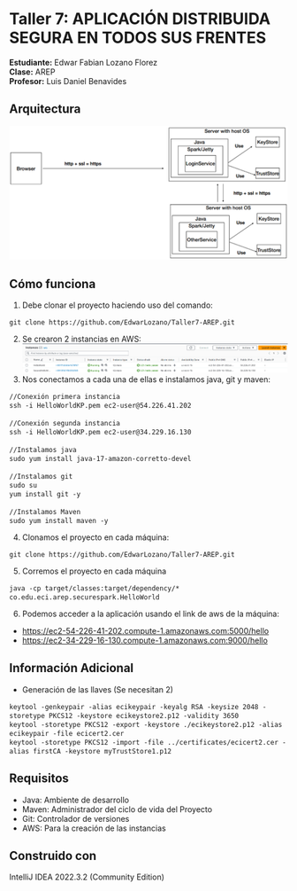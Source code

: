 # Taller 7: APLICACIÓN DISTRIBUIDA SEGURA EN TODOS SUS FRENTES
**Estudiante:** Edwar Fabian Lozano Florez  
**Clase:** AREP  
**Profesor:** Luis Daniel Benavides

## Arquitectura
![img_1.png](img_1.png)

## Cómo funciona

1. Debe clonar el proyecto haciendo uso del comando:
```
git clone https://github.com/EdwarLozano/Taller7-AREP.git
```

2. Se crearon 2 instancias en AWS:
![img.png](img.png)
3. Nos conectamos a cada una de ellas e instalamos java, git y maven:
```
//Conexión primera instancia
ssh -i HelloWorldKP.pem ec2-user@54.226.41.202

//Conexión segunda instancia
ssh -i HelloWorldKP.pem ec2-user@34.229.16.130

//Instalamos java
sudo yum install java-17-amazon-corretto-devel

//Instalamos git
sudo su
yum install git -y

//Instalamos Maven
sudo yum install maven -y
```

4. Clonamos el proyecto en cada máquina:
```
git clone https://github.com/EdwarLozano/Taller7-AREP.git
```

5. Corremos el proyecto en cada máquina
```
java -cp target/classes:target/dependency/* co.edu.eci.arep.securespark.HelloWorld
```

6. Podemos acceder a la aplicación usando el link de aws de la máquina:
- https://ec2-54-226-41-202.compute-1.amazonaws.com:5000/hello
- https://ec2-34-229-16-130.compute-1.amazonaws.com:9000/hello


## Información Adicional
- Generación de las llaves (Se necesitan 2)

```
keytool -genkeypair -alias ecikeypair -keyalg RSA -keysize 2048 -storetype PKCS12 -keystore ecikeystore2.p12 -validity 3650 
keytool -storetype PKCS12 -export -keystore ./ecikeystore2.p12 -alias ecikeypair -file ecicert2.cer 
keytool -storetype PKCS12 -import -file ../certificates/ecicert2.cer -alias firstCA -keystore myTrustStore1.p12
```


## Requisitos
- Java: Ambiente de desarrollo
- Maven: Administrador del ciclo de vida del Proyecto
- Git: Controlador de versiones
- AWS: Para la creación de las instancias

## Construido con

IntelliJ IDEA 2022.3.2 (Community Edition)
